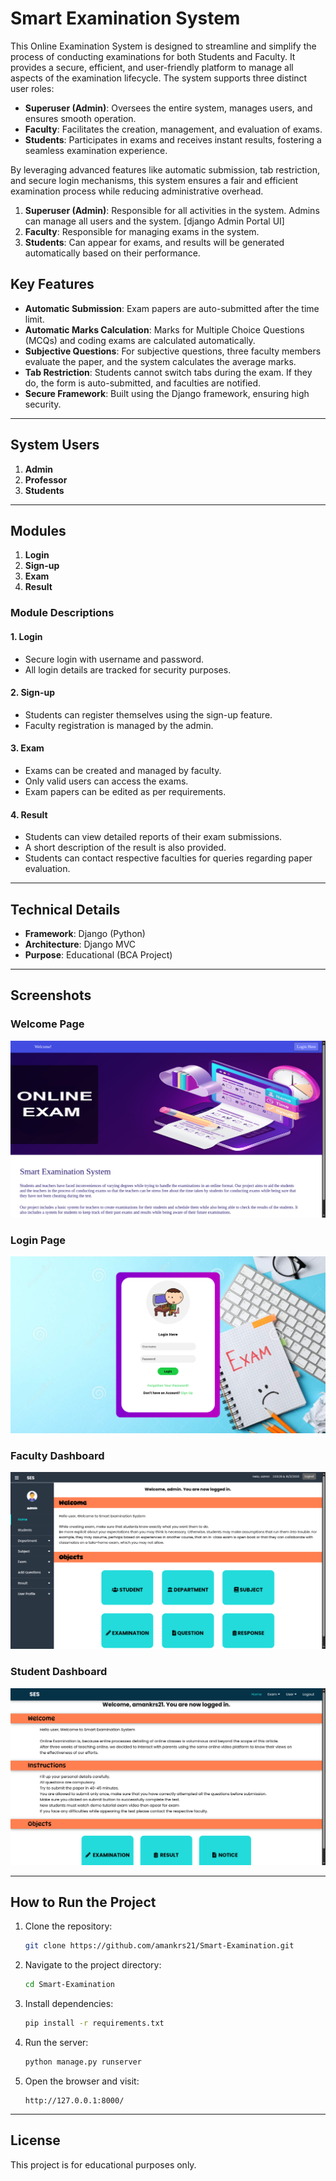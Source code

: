# Smart Examination System

This Online Examination System is designed to streamline and simplify the process of conducting examinations for both Students and Faculty. It provides a secure, efficient, and user-friendly platform to manage all aspects of the examination lifecycle. The system supports three distinct user roles:

- **Superuser (Admin)**: Oversees the entire system, manages users, and ensures smooth operation.  
- **Faculty**: Facilitates the creation, management, and evaluation of exams.  
- **Students**: Participates in exams and receives instant results, fostering a seamless examination experience.

By leveraging advanced features like automatic submission, tab restriction, and secure login mechanisms, this system ensures a fair and efficient examination process while reducing administrative overhead.

1. **Superuser (Admin)**: Responsible for all activities in the system. Admins can manage all users and the system. [django Admin Portal UI]
2. **Faculty**: Responsible for managing exams in the system.  
3. **Students**: Can appear for exams, and results will be generated automatically based on their performance.

## Key Features

- **Automatic Submission**: Exam papers are auto-submitted after the time limit.  
- **Automatic Marks Calculation**: Marks for Multiple Choice Questions (MCQs) and coding exams are calculated automatically.  
- **Subjective Questions**: For subjective questions, three faculty members evaluate the paper, and the system calculates the average marks.  
- **Tab Restriction**: Students cannot switch tabs during the exam. If they do, the form is auto-submitted, and faculties are notified.  
- **Secure Framework**: Built using the Django framework, ensuring high security.

---

## System Users

1. **Admin**  
2. **Professor**  
3. **Students**

---

## Modules

1. **Login**  
2. **Sign-up**  
3. **Exam**  
4. **Result**

### Module Descriptions

#### 1. Login  
- Secure login with username and password.  
- All login details are tracked for security purposes.  

#### 2. Sign-up  
- Students can register themselves using the sign-up feature.  
- Faculty registration is managed by the admin.  

#### 3. Exam  
- Exams can be created and managed by faculty.  
- Only valid users can access the exams.  
- Exam papers can be edited as per requirements.  

#### 4. Result  
- Students can view detailed reports of their exam submissions.  
- A short description of the result is also provided.  
- Students can contact respective faculties for queries regarding paper evaluation.

---

## Technical Details

- **Framework**: Django (Python)  
- **Architecture**: Django MVC  
- **Purpose**: Educational (BCA Project)

---

## Screenshots

### Welcome Page
![Welcome Page](screenshots/welcome.png)  

### Login Page
![Login Page](screenshots/login.png)

### Faculty Dashboard
![Faculty Dashboard](screenshots/admin.png)

### Student Dashboard
![Student Dashboard](screenshots/user.png)

---


## How to Run the Project  
1. Clone the repository:  
     ```bash  
     git clone https://github.com/amankrs21/Smart-Examination.git  
     ```  
2. Navigate to the project directory:  
     ```bash  
     cd Smart-Examination  
     ```  
3. Install dependencies:  
     ```bash  
     pip install -r requirements.txt  
     ```  
4. Run the server:  
     ```bash  
     python manage.py runserver  
     ```  
5. Open the browser and visit:  
     ```  
     http://127.0.0.1:8000/  
     ```  

---

## License  
This project is for educational purposes only. 
